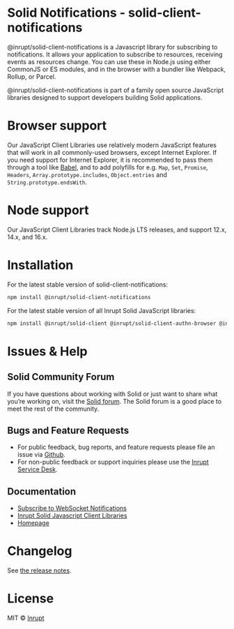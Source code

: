 # Solid Notifications - solid-client-notifications

@inrupt/solid-client-notifications is a Javascript library for subscribing to
notifications. It allows your application to subscribe to resources, receiving
events as resources change. You can use these in Node.js using either
CommonJS or ES modules, and in the browser with a bundler like Webpack, Rollup,
or Parcel.

@inrupt/solid-client-notifications is part of a family open source JavaScript
libraries designed to support developers building Solid applications.

# Browser support

Our JavaScript Client Libraries use relatively modern JavaScript features that
will work in all commonly-used browsers, except Internet Explorer. If you need
support for Internet Explorer, it is recommended to pass them through a tool
like [Babel](https://babeljs.io), and to add polyfills for e.g. `Map`, `Set`,
`Promise`, `Headers`, `Array.prototype.includes`, `Object.entries` and
`String.prototype.endsWith`.

# Node support

Our JavaScript Client Libraries track Node.js LTS releases, and support 12.x,
14.x, and 16.x.

# Installation

For the latest stable version of solid-client-notifications:

```bash
npm install @inrupt/solid-client-notifications
```

For the latest stable version of all Inrupt Solid JavaScript libraries:

```bash
npm install @inrupt/solid-client @inrupt/solid-client-authn-browser @inrupt/vocab-common-rdf @inrupt/solid-client-notifications
```

# Issues & Help

## Solid Community Forum

If you have questions about working with Solid or just want to share what you’re
working on, visit the [Solid forum](https://forum.solidproject.org/). The Solid
forum is a good place to meet the rest of the community.

## Bugs and Feature Requests

- For public feedback, bug reports, and feature requests please file an issue
  via [Github](https://github.com/inrupt/solid-client-notifications-js/issues/).
- For non-public feedback or support inquiries please use the
  [Inrupt Service Desk](https://inrupt.atlassian.net/servicedesk).

## Documentation

- [Subscribe to WebSocket Notifications](https://docs.inrupt.com/developer-tools/javascript/client-libraries/tutorial/subscribe-to-notifications/)
- [Inrupt Solid Javascript Client Libraries](https://docs.inrupt.com/developer-tools/javascript/client-libraries/)
- [Homepage](https://docs.inrupt.com/)

# Changelog

See [the release notes](https://github.com/inrupt/solid-client-js/blob/main/CHANGELOG.md).

# License

MIT © [Inrupt](https://inrupt.com)
